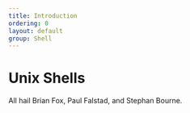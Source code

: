 ```yaml
---
title: Introduction
ordering: 0
layout: default
group: Shell
---
```


Unix Shells
===========

All hail Brian Fox, Paul Falstad, and Stephan Bourne.

